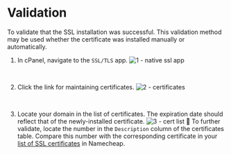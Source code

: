 # Validation
To validate that the SSL installation was successful. This validation method may be used whether the certificate was installed manually or automatically.

1. In cPanel, navigate to the `SSL/TLS` app.
![1 - native ssl app](https://user-images.githubusercontent.com/6568643/206798637-2f3cd00f-6cf3-43fe-8d62-3dbff4ba42b1.png)  
<br>

2. Click the link for maintaining certificates.
![2 - certificates](https://user-images.githubusercontent.com/6568643/206798638-484a311f-0815-4e03-91b3-b5970a6a3ffa.png)  
<br>

3. Locate your domain in the list of certificates. The expiration date should reflect that of the newly-installed certificate.
![3 - cert list](https://user-images.githubusercontent.com/6568643/206798640-760dc48b-8be2-4854-8182-8d0bece2c198.png)
🔵 To further validate, locate the number in the `Description` column of the certificates table. Compare this number with the corresponding certificate in your [list of SSL certificates](https://ap.www.namecheap.com/ProductList/SslCertificates) in Namecheap. 
<br>
